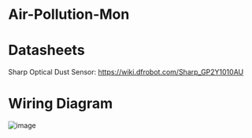 # Air-Pollution-Mon

# Datasheets
Sharp Optical Dust Sensor: https://wiki.dfrobot.com/Sharp_GP2Y1010AU

# Wiring Diagram 
![image](https://github.com/user-attachments/assets/71ad3001-b01e-4d22-9f91-d7f8f5c4b7ef)
